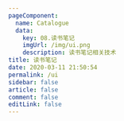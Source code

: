 ```yaml
---
pageComponent:
  name: Catalogue
  data:
    key: 08.读书笔记
    imgUrl: /img/ui.png
    description: 读书笔记相关技术
title: 读书笔记
date: 2020-03-11 21:50:54
permalink: /ui
sidebar: false
article: false
comment: false
editLink: false
---
```

